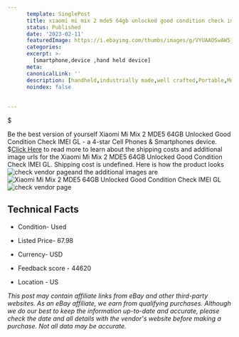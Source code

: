 ```yaml
---
      template: SinglePost
      title: xiaomi mi mix 2 mde5 64gb unlocked good condition check imei gl
      status: Published
      date: '2023-02-11'
      featuredImage: https://i.ebayimg.com/thumbs/images/g/VYUAAOSwAW5j0bj1/s-l225.jpg
      categories: 
      excerpt: >-
        [smartphone,device ,hand held device]
      meta:
      canonicalLink: ''
      description: [handheld,industrially made,well crafted,Portable,Mobile,Compact,Convenient,Lightweight,Maneuverable,Man-portable,Miniature,Carriable,Hand-held,Light,Holdable,Transportable,Mobile device,Pocket-sized,On-the-go,Wireless,Cordless,Compact size,Convenient size, smartphone,device ,hand held device]
      noindex: false
      
        
---
```

$

Be the best version of yourself Xiaomi Mi Mix 2 MDE5 64GB Unlocked Good Condition Check IMEI GL - a 4-star Cell Phones & Smartphones device.
$[Click Here](https://www.ebay.com/itm/374467589683?hash=item573001f633%3Ag%3AVYUAAOSwAW5j0bj1&mkevt=1&mkcid=1&mkrid=711-53200-19255-0&campid=%253CePNCampaignId%253E&customid=%253CreferenceId%253E&toolid=10049) to read more to learn about the shipping costs and additional image urls for the Xiaomi Mi Mix 2 MDE5 64GB Unlocked Good Condition Check IMEI GL. Shipping cost is undefined. Here is how the product looks ![check vendor page](https://i.ebayimg.com/thumbs/images/g/VYUAAOSwAW5j0bj1/s-l225.jpg)and the additional images are![Xiaomi Mi Mix 2 MDE5 64GB Unlocked Good Condition Check IMEI GL](https://i.ebayimg.com/images/g/VYUAAOSwAW5j0bj1/s-l1600.jpg)![check vendor page](https://origin-galleryplus.ebayimg.com/ws/web/374467589683_2_0_1/225x225.jpg,https://origin-galleryplus.ebayimg.com/ws/web/374467589683_3_0_1/225x225.jpg,https://origin-galleryplus.ebayimg.com/ws/web/374467589683_4_0_1/225x225.jpg,https://origin-galleryplus.ebayimg.com/ws/web/374467589683_5_0_1/225x225.jpg,https://origin-galleryplus.ebayimg.com/ws/web/374467589683_6_0_1/225x225.jpg,https://origin-galleryplus.ebayimg.com/ws/web/374467589683_7_0_1/225x225.jpg)



 ## Technical Facts 



     
      

 - Condition- Used 


      

 - Listed Price- 67.98 


      

 - Currency- USD 


      

 - Feedback score - 44620 


      

 - Location - US 


      
      

 *_This post may contain affiliate links from eBay and other third-party websites. As an eBay affiliate, we earn from qualifying purchases. Although we do our best to keep the information up-to-date and accurate, please check the date and all details with the vendor's website before making a purchase. Not all data may be accurate._*







